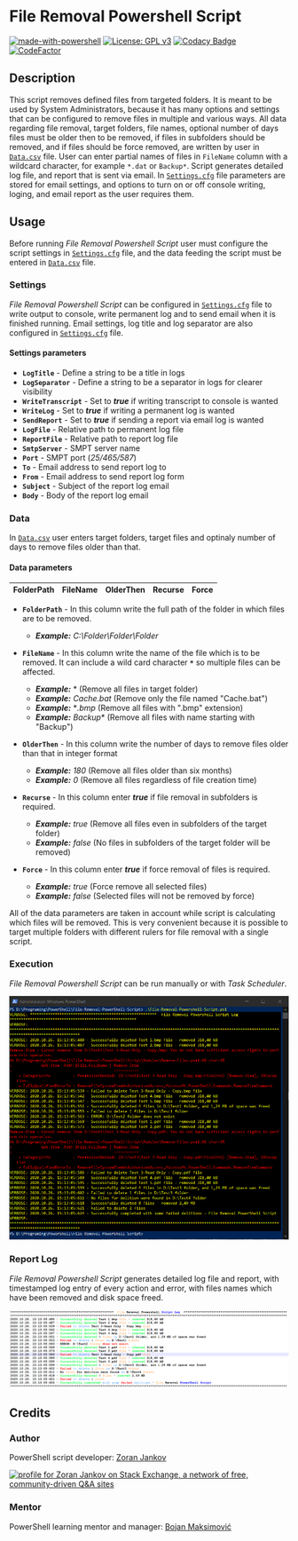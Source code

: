 # File Removal Powershell Script

[![made-with-powershell](https://img.shields.io/badge/PowerShell-1f425f?logo=Powershell)](https://microsoft.com/PowerShell)
[![License: GPL v3](https://img.shields.io/badge/License-GPLv3-blue.svg)](https://www.gnu.org/licenses/gpl-3.0)
[![Codacy Badge](https://app.codacy.com/project/badge/Grade/2837928634484cfbb27413952c994687)](https://www.codacy.com/gh/Zoran-Jankov/File-Removal-PowerShell-Script/dashboard?utm_source=github.com&amp;utm_medium=referral&amp;utm_content=Zoran-Jankov/File-Removal-PowerShell-Script&amp;utm_campaign=Badge_Grade)
[![CodeFactor](https://www.codefactor.io/repository/github/zoran-jankov/file-removal-powershell-script/badge)](https://www.codefactor.io/repository/github/zoran-jankov/file-removal-powershell-script)

## Description

This script removes defined files from targeted folders. It is meant to be used by System Administrators, because it has many options and settings that can be configured to remove files in multiple and various ways. All data regarding file removal, target folders, file names, optional number of days files must be older then to be removed, if files in subfolders should be removed, and if files should be force removed, are written by user in [`Data.csv`](https://github.com/Zoran-Jankov/File-Removal-PowerShell-Script/blob/master/Data.csv) file. User can enter partial names of files in `FileName` column with a wildcard character, for example `*.dat` or `Backup*`. Script generates detailed log file, and report that is sent via email. In [`Settings.cfg`](https://github.com/Zoran-Jankov/File-Removal-PowerShell-Script/blob/master/Settings.cfg) file parameters are stored for email settings, and options to turn on or off console writing, loging, and email report as the user requires them.

## Usage

Before running *File Removal Powershell Script* user must configure the script settings in [`Settings.cfg`](https://github.com/Zoran-Jankov/File-Removal-PowerShell-Script/blob/master/Settings.cfg) file, and the data feeding the script must be entered in [`Data.csv`](https://github.com/Zoran-Jankov/File-Removal-PowerShell-Script/blob/master/Data.csv) file.

### Settings

*File Removal Powershell Script* can be configured in [`Settings.cfg`](https://github.com/Zoran-Jankov/File-Removal-PowerShell-Script/blob/master/Settings.cfg) file to write output to console, write permanent log and to send email when it is finished running. Email settings, log title and log separator are also configured in [`Settings.cfg`](https://github.com/Zoran-Jankov/File-Removal-PowerShell-Script/blob/master/Settings.cfg) file.

#### Settings parameters

-   **`LogTitle`** - Define a string to be a title in logs
-   **`LogSeparator`** - Define a string to be a separator in logs for clearer visibility
-   **`WriteTranscript`** - Set to ***true*** if writing transcript to console is wanted
-   **`WriteLog`** - Set to ***true*** if writing a permanent log is wanted
-   **`SendReport`** - Set to ***true*** if sending a report via email log is wanted
-   **`LogFile`** - Relative path to permanent log file
-   **`ReportFile`** - Relative path to report log file
-   **`SmtpServer`** - SMPT server name
-   **`Port`** - SMPT port (*25/465/587*)
-   **`To`** - Email address to send report log to
-   **`From`** - Email address to send report log form
-   **`Subject`** - Subject of the report log email
-   **`Body`** - Body of the report log email

### Data

In [`Data.csv`](https://github.com/Zoran-Jankov/File-Removal-PowerShell-Script/blob/master/Data.csv) user enters target folders, target files and optinaly number of days to remove files older than that.

#### Data parameters

|FolderPath|FileName|OlderThen|Recurse|Force|
|----------|:------:|--------:|------:|----:|

-   **`FolderPath`** - In this column write the full path of the folder in which files are to be removed.
    -   ***Example:*** *C:\Folder\Folder\Folder*

-   **`FileName`** - In this column write the name of the file which is to be removed. It can include a wild card character **`*`** so multiple files can be affected.
    -   ***Example:*** * (Remove all files in target folder)
    -   ***Example:*** *Cache.bat* (Remove only the file named "Cache.bat")
    -   ***Example:*** **.bmp* (Remove all files with ".bmp" extension)
    -   ***Example:*** *Backup** (Remove all files with name starting with "Backup")

-   **`OlderThen`** - In this column write the number of days to remove files older than that in integer format
    -   ***Example:*** *180* (Remove all files older than six months)
    -   ***Example:*** *0* (Remove all files regardless of file creation time)

-   **`Recurse`** - In this column enter ***true*** if file removal in subfolders is required.
    -   ***Example:*** *true* (Remove all files even in subfolders of the target folder)
    -   ***Example:*** *false* (No files in subfolders of the target folder will be removed)

-   **`Force`** - In this column enter ***true*** if force removal of files is required.
    -   ***Example:*** *true* (Force remove all selected files)
    -   ***Example:*** *false* (Selected files will not be removed by force)

All of the data parameters are taken in account while script is calculating which files will be removed. This is very convenient because it is possible to target multiple folders with different rulers for file removal with a single script.

### Execution

*File Removal Powershell Script* can be run manually or with *Task Scheduler*.

![Execution](https://raw.githubusercontent.com/Zoran-Jankov/File-Deletion/master/Images/PowerShell.png)

### Report Log

*File Removal Powershell Script* generates detailed log file and report, with timestamped log entry of every action and error, with files names which have been removed and disk space freed.

![Report Log](https://raw.githubusercontent.com/Zoran-Jankov/File-Deletion/master/Images/Report%20Log.png)

## Credits

### Author

PowerShell script developer: [Zoran Jankov](https://www.linkedin.com/in/zoran-jankov-b1054b196/)

<a href="https://stackexchange.com/users/12947676"><img src="https://stackexchange.com/users/flair/12947676.png" width="208" height="58" alt="profile for Zoran Jankov on Stack Exchange, a network of free, community-driven Q&amp;A sites" title="profile for Zoran Jankov on Stack Exchange, a network of free, community-driven Q&amp;A sites"></a>

### Mentor

PowerShell learning mentor and manager: [Bojan Maksimović](https://www.linkedin.com/in/bojan-maksimovic-44749a3a/)
